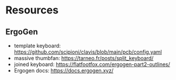 # Resources

## ErgoGen
- template keyboard: https://github.com/scipioni/clavis/blob/main/pcb/config.yaml
- massive thumbfan: https://tarneo.fr/posts/split_keyboard/
- joined keyboard: https://flatfootfox.com/ergogen-part2-outlines/
- Ergogen docs: https://docs.ergogen.xyz/
